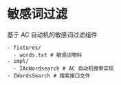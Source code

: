 # 敏感词过滤
基于 AC 自动机的敏感词过滤组件

```shell
- fixtures/
  - words.txt # 敏感词物料
- impl/
  - IAcWordsearch # AC 自动机搜索实现 
- IWordsSearch # 搜索接口文件
```
